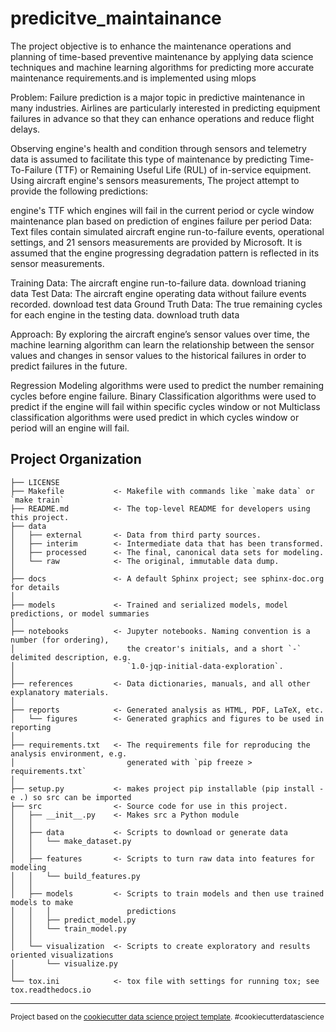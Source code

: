 predicitve_maintainance
==============================

The project objective is to enhance the maintenance operations and planning of time-based preventive maintenance by applying data science techniques and machine learning algorithms for predicting more accurate maintenance requirements.and is implemented using mlops

Problem:
Failure prediction is a major topic in predictive maintenance in many industries. Airlines are particularly interested in predicting equipment failures in advance so that they can enhance operations and reduce flight delays.

Observing engine's health and condition through sensors and telemetry data is assumed to facilitate this type of maintenance by predicting Time-To-Failure (TTF) or Remaining Useful Life (RUL) of in-service equipment. Using aircraft engine's sensors measurements, The project attempt to provide the following predictions:

engine's TTF
which engines will fail in the current period or cycle window
maintenance plan based on prediction of engines failure per period
Data:
Text files contain simulated aircraft engine run-to-failure events, operational settings, and 21 sensors measurements are provided by Microsoft. It is assumed that the engine progressing degradation pattern is reflected in its sensor measurements.

Training Data: The aircraft engine run-to-failure data. download trianing data
Test Data: The aircraft engine operating data without failure events recorded. download test data
Ground Truth Data: The true remaining cycles for each engine in the testing data. download truth data

Approach:
By exploring the aircraft engine’s sensor values over time, the machine learning algorithm can learn the relationship between the sensor values and changes in sensor values to the historical failures in order to predict failures in the future.

Regression Modeling algorithms were used to predict the number remaining cycles before engine failure.
Binary Classification algorithms were used to predict if the engine will fail within specific cycles window or not
Multiclass classification algorithms were used predict in which cycles window or period will an engine will fail.


Project Organization
------------

    ├── LICENSE
    ├── Makefile           <- Makefile with commands like `make data` or `make train`
    ├── README.md          <- The top-level README for developers using this project.
    ├── data
    │   ├── external       <- Data from third party sources.
    │   ├── interim        <- Intermediate data that has been transformed.
    │   ├── processed      <- The final, canonical data sets for modeling.
    │   └── raw            <- The original, immutable data dump.
    │
    ├── docs               <- A default Sphinx project; see sphinx-doc.org for details
    │
    ├── models             <- Trained and serialized models, model predictions, or model summaries
    │
    ├── notebooks          <- Jupyter notebooks. Naming convention is a number (for ordering),
    │                         the creator's initials, and a short `-` delimited description, e.g.
    │                         `1.0-jqp-initial-data-exploration`.
    │
    ├── references         <- Data dictionaries, manuals, and all other explanatory materials.
    │
    ├── reports            <- Generated analysis as HTML, PDF, LaTeX, etc.
    │   └── figures        <- Generated graphics and figures to be used in reporting
    │
    ├── requirements.txt   <- The requirements file for reproducing the analysis environment, e.g.
    │                         generated with `pip freeze > requirements.txt`
    │
    ├── setup.py           <- makes project pip installable (pip install -e .) so src can be imported
    ├── src                <- Source code for use in this project.
    │   ├── __init__.py    <- Makes src a Python module
    │   │
    │   ├── data           <- Scripts to download or generate data
    │   │   └── make_dataset.py
    │   │
    │   ├── features       <- Scripts to turn raw data into features for modeling
    │   │   └── build_features.py
    │   │
    │   ├── models         <- Scripts to train models and then use trained models to make
    │   │   │                 predictions
    │   │   ├── predict_model.py
    │   │   └── train_model.py
    │   │
    │   └── visualization  <- Scripts to create exploratory and results oriented visualizations
    │       └── visualize.py
    │
    └── tox.ini            <- tox file with settings for running tox; see tox.readthedocs.io


--------

<p><small>Project based on the <a target="_blank" href="https://drivendata.github.io/cookiecutter-data-science/">cookiecutter data science project template</a>. #cookiecutterdatascience</small></p>
